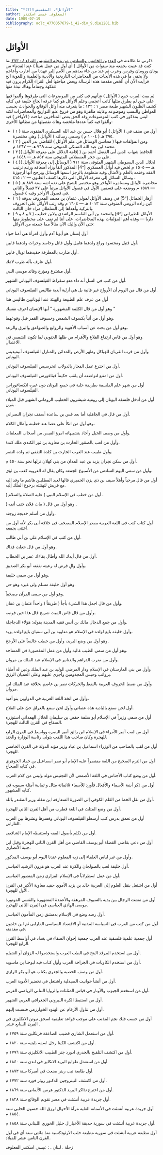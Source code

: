 ```yaml
---
title: "*الأوائل*. المقتبس 4(7)"
author: المعلوف, عيسى اسكندر
date: 1909-07-19
bibliography: oclc_4770057679-i_42-div_9.d1e1281.bib
---
```




#  الأوائل 


 ذكرني ما طالعته في [ العددين الخامس والسادس من مجلة المقتبس الغراء ٤ : ٢٧٣ ](oclc_4770057679-i_41.TEIP5.xml#div_3.d1e692)  بما كنت قد عنيت بجمعه منذ سنوات من الأوائل ( أي أول من عمل شيئاً ) عند   القدماء من يونان ورومان وفرس وعرب ثم عند من جاء بعدهم من الأمم إلى عهدنا   من أعارب وأعاجم ولا يخفى ما في هذه الأبحاث من المحاضرات التاريخية والأدبية   والعلمية واللغوية الخ فرأيت الآن أن ألخص مقدمة هذه الرسالة وبعض مباحثها لعل   القراء الكرام يرون فيه تفكهة وجماماً وهاك نبذة منها: 

 لم يفت العرب جمع ( الأوائل ) شأنهم في كثير من الموضوعات التي طرقوها وألفوا   فيها على حين لم يطرق مثلها كاتب أعجمي وعلم الأوائل هو كما عرفه  الحاج خليفة  في   كتابه  كشف الظنون  الشهير طبعة  مصر  ١  :  ١٣٢  :  ما يتعرف منه أوائل الوقائع والحوادث بحسب المواطن والنسب وموضوعه وغايته ظاهرة وهو من فروع علم التواريخ والمحاضرات لكنه ليس بمذكور في كتب الموضوعات وقد ألحق بعض المتأخرين مباحث ( الأواخر ) فيه وألفوا فيه كتباً عددها ملخصة وهاك تفصيلها من مظانها الأخرى: 


- ( ١ ) أول من صنف في ( الأوائل ) أبو هلال حسن بن عبد الله العسكري المتفوى سنة  ٣٩٥  هـ ( ١٠٠٤  م ) وسمى رسالته ( الأوائل ) وهي مختصرة. 
- ( ٢ ) ومن المؤلفات فيها ( محاسن الوسائل في علم الأوائل ) للقاضي بدر الدين محمد ابن عبد الله السبكي المتوفى سنة  ٧٦٩  هـ —  ١٣٦٧  م. 
- ( ٣ )( إقامة الدلائل على معرفة الأوائل ) للحافظ شهاب الدين أبي الفضل أحمد بن علي بن حجر العسقلاني المتوفى سنة  ٨٥٢  هـ —  ١٤٤٨  م. 
- ( ٤ )( الوسائل إلى معرفة الأوائل ) لجلال الدين السيوطي الشهير المتوفى سنة   ٩١١  هـ —  ١٥٠٥  م لخص فيه أوائل العسكري [^4] المذكور آنفاً وزاد أضعافه ورتبه ترتيب الفقه وختمه بالعلم والأمثال وفيه منظومة بالرجز اسمها الوسائل ويرجح أنها أرجوزة وسائل السائل إلى معرفة الأوائل التي ذكرها كشف الظنون —  ٢  :  ٤١٥  . 
- ( ٥ ) محاضرة الأوائل ومسامرة الأواخر وهو مختصر للشيخ علي دده اتمه سنة  ٨٨٩  هـ —  ١٥٨٩  م ووضعه على قسمين الأول في فصول الأوائل مرتباً على  ٣٧  فصلاً والثاني في فصول الأواخر وفيه  ٤  فصول.  
- ( ٦ ) أزهار الخمائل [^5] في وصف الأوائل لمولى عثمان بن محمد المعروف بدوقه كين زاده الرومي المتوفى سنة  ١٠١٣  هـ —  ١٦٠٤  م وقد رتب الأوائل على الحروف بالتركية وأهداها إلى السلطان مراد خان الثالث. 
- ( ٧  و  ٨  و  ٩ ) الأوائل للطبراني [^6] ولمحمد بن أبي القاسم الراشدي ولابن خطيب داريا — وهذه أهم المؤلفات بهذه المحاضرات، على أننا لم نقف على مخطوط منها حتى الآن وإليك الآن مثالاً مما جمعته من الأوائل: 


 أول إنسان هو أبونا آدم وأول امرأة هي أمنا حواء 

 أول قتيل ومحسود وراع ولدهما هابيل وأول قاتل وحاسد وحراث ولدهما قابين. 

 أول ضارب بالمطرقة حفيدهما توبال قابين. 

 أول عازف بآلة طرب لامك. 

 أول مشترع ومؤرخ وقائد موسى النبي. 

 أول من كتب في السل أنه داء معدٍ سقراط الفيلسوف اليوناني الشهير. 

 أول من قال من الروم أن الأرواح غير فانية بل هي أزلية أبدية طاليس الفيلسوف اليوناني. 

 أول من عرف علم الطبيعة والهيئة عند اليونانيين طاليس هذا 

 وهو أول من قال الكلمة المشهورة " أيها الإنسان اعرف نفسك "

 وهو أول من أنبأ بكسوف الشمس وخسوف القمر قبل وقوعهما. 

 وهو أول من بحث عن أسباب الأهوية والزوابع والصواعق والبرق والرعد. 
 
 وهو أول من قاس ارتفاع القلاع والأهرام من ظلها الجنوبي لما تكون الشمس في الاعتدال. 

 وأول من قرب القربان للهياكل وطهر الأرض والمدائن والمنازل الفيلسوف أثيميديس اليوناني. 

 أول من اخترع عمل الفخار بالدولاب انخرسيس الفيلسوف اليوناني. 

 أول من امتنع لتواضعه أن يلقب حكيماً فيثاغورس الفيلسوف اليوناني. 

 أول من شهر علم الفلسفة بطريقة جلية في جميع اليونان دون غيره انكساغوراس   الفيلسوف اليوناني. 

 أول من أدخل فلسفة اليونان إلى رومية شيشرون الخطيب الروماني الشهير قبل الميلاد بقرن. 

 أول من قال في الجاهلية أما بعد قس بن ساعدة أسقف نجران النصراني. 

 وهو أول من اتكأ على عصا عند خطبته وأطال الكلام. 

 وأول من وصف الخيل وأجاد بتشبيهاته امرؤ القيس من أصحاب المعلقات. 

 وأول من لعب بالصقور الحارث بن معاوية بن ثور الكندي ملك كندة. 

 وأول طبيب عند العرب الحارث بن كلدة الثقفي ثم ولده النصر. 

 أول من سكن نجران يزيد بن عبد المدان من بني كهلان نزلها نحو سنة  ٤٥٠  م. 

 وأول من سمى اليوم السادس من الأسبوع الجمعة وكان يقال له العروبة كعب بن لؤي. 

 أول من قال مرحباً وأهلاً سيف بن ذي يزن الحميري قالها لعبد المطلببن هاشم ما وفد إليه مع قريش لتهنئته برجوع الملك إليه. 

 أول من خطب في الإسلام النبي ( عليه الصلاة والسلام ) . 

 وهو أول من قال ( مات فلان حتف أنفه ) . 

 وأول من أسلم خديجة زوجته. 

 أول كتاب كتب في اللغة العربية بصدر الإسلام المصحف في خلافة أبي بكر لأنه أول من اعتنى بجمعه. 

 أول من كتب في الإسلام علي بن أبي طالب. 

 وهو أول من قال جعلت فداك. 

 أول من قال أيدك الله وأطال بقاءك عمر بن الخطاب. 
 
 وأول والٍ فرض له رعيته نفقته أبو بكر الصديق. 

 وهو أول من سمي خليفة. 

 وهو أول خليفة مسلم ولى غيره وهو حي. 

 وهو أول من سمى القرآن مصحفاً. 

 وأول من قال اجعل هذا الشيء بأجاً ( طريقاً ) واحداً عثمان بن عفان. 
 
 وأول من قال فاض الميت شريح قال هذا حين فوضه. 

 وأول من جمع الدجال مالك بن أنس فقيه المدينة بقوله: هؤلاء الدجاجلة. 

 وأول خليفة بايع لولده في الإسلام هو معاوية بن أبي سفيان بايع لولده يزيد. 

 وهو أول من وضع البريد، وأول من خطب جالساً على الأرجح. 

 وهو أول من سمى الطيب غالية وأول من عمل المقصورة في المساجد. 

 وأول من ضرب الدراهم والدنانير في الإسلام عبد الملك بن مروان. 

 وأول من بنى المارستان في الإسلام ودار المرضى الوليد بن عبد الملك وعين له أطباء برواتب وحبس المجذومين وأجرى عليهم وعلى العميان الرزق. 

 وأول من ضبط الحروف العربية بالنقط والحركات نصر بن عاصم بخلافة عبد الملك ابن مروان. 

 وأول من اتخذ اللغة العربية في الدواوين بنو أمية. 

 أول لحن سمع بالبادية هذه عصاتي وأول لحن سمع بالعراق حيّ على الفلاح. 

 أول من سمي وزيراً في الإسلام أبو سلمة حفص بن سليمان الخلال الهمذاني استوزره السفاح في القرن الثالث للهجرة. 

 أول من لقب أمير الأمراء في الإسلام ابن رائق أمير البصرة وواسط في القرن الرابع للهجرة وكان صاحب هذا اللقب يتولى رئاسة الوزارة والجند. 

 أول من لقب بالصاحب من الوزراء اسماعيل بن عباد وزير مؤيد الدولة في القرن الخامس للهجرة. 

 أول من التزم الصحيح من اللغة مقتصراً عليه الإمام أبو نصر اسماعيل بن حماد الجوهري في كتابه الصحاح. 

 أول من وضع كتاب الأجناس في اللغة الأصمعي لأن التجنيس مولد وليس من كلام العرب. 
 
 أول من ذكر أبنية الأسماء والأفعال فأورد للأسماء  ثلاثمائة  مثال و  ثمانية  أمثلة سيبويه في كتابه المشهور. 

 أول من نقل الخط من القلم الكوفي إلى الصورة المتعارفة ابن مقلة وزير المقتدر بالله. 
 
 أول من وضع المثلث في اللغة قطرب من أهل القرن الثاني للهجرة. 

 أول من تعمق بدرس كتب أرسطو الفيلسوف اليوناني وفسرها ونشرها بين العرب الفارابي. 

 أول من تكلم بأصول الفقه واستنبطه الإمام الشافعي. 

 أول من دعي بقاضي القضاة أبو يوسف القاضي من أهل القرن الثاني للهجرة وقيل ابن جنبة الأنصاري. 

 وأول من غير لباس العلماء إلى زيه المعلوم عندنا اليوم أبو يوسف المذكور. 

 أول خليفة لعب بالصولجان والكرة عند العرب هو هرون الرشيد العباسي. 

 أول من عمل اسطرلاباً في الإسلام الفزاري زمن المنصور العباسي. 

 أول من اشتغل بنقل العلوم إلى العربية خالد بن يزيد الأموي حفيد معاوية الأكبر في القرن الأول للهجرة. 

 أول من مشت الرجال بين يديه بالسيوف المرهفة والأعمدة المشهورة والقسي الموتورة موسى الهادي العباسي في القرن الثاني للهجرة. 

 أول رصد وضع في الإسلام بدمشق زمن المأمون العباسي. 

 أول من كتب من العرب في السياسة المدنية أو الاقتصاد السياسي الفارابي ثم ابن خلدون في مقدمته. 

 أول جمعية علمية فلسفية عند العرب جمعية إخوان الصفاء في بغداد في أواسط القرن الرابع للهجرة. 

 أول من استخدم المرقد البنج في الطب العرب واستخدموا له الزؤان أو الشيلم. 

 أول من استخدم الكاويات في الجراحة العرب وأول كتاب فيه ليوحنا بن ماسويه. 

 أول من وصف الحصبة والجدري بكتاب هو أبو بكر الرازي. 

 أول من أنشأ حوانيت الصيدلية واشتغل في تحضير الأدوية العرب. 

 أول من استخدم الجيوب والأوتار في قياس المثلثات والزوايا البتاني الرياضي العربي. 

  أول من استنبط الكرة البيروني الجغرافي العربي الشهير. 

 أول من تناول الأرقام عن الهنود الخوارزمي فنسبت إليهم. 
 
 أول من حسب فلك نجم المذنب على موجب قواعد تعليمية اسحق نيوتن الانكليزي في القرن السابع  عشر  . 

 أول من استعمل الشاري قضيب الصاعقة فرنكلين سنة  ١٧٥٩  م. 

 أول من اكتشف الكينا رجل اسمه بليتيه سنة  ١٨٢٠  م. 

 أول من اكتشف التلقيح بالجدري ادورد جنر الطبيب الانكليزي سنة  ١٧٩٦  م. 

 أول من استعمل طوابع البريد الانكليز في لندن سنة  ١٨٤٠  م. 

 أول طابعة تيب ريتر صنعت في أميركا سنة  ١٨٧٣  م. 

 أول من اكتشف النيتروجين الدكتور روثر فورد سنة  ١٧٧٢  م. 

 أول من اخترع تذاكر البريد الدكتور هرمن الألماني سنة  ١٨٦٩  م. 

 أول جريدة عربية أنشئت في مصر تقويم الوقائع سنة  ١٨٢٨  م. 

 أول جريدة عربية أنشئت في الأستانة العلية مرآة الأحوال لرزق الله حسون الحلبي سنة  ١٨٥٤  م. 

 أول جريدة عربية أنشئت في سورية  حديقة الأخبار  ل  خليل  الخوري  اللبناني سنة  ١٨٥٨  م. 

 أول مطبعة عربية أنشئت في سورية مطبعة حلب الآرثوذكسية منذ مائتي سنة أي في أول القرن الثامن  عشر  للميلاد. 

 زحلة  .  لبنان  . :  عيسى  اسكندر  المعلوف 
